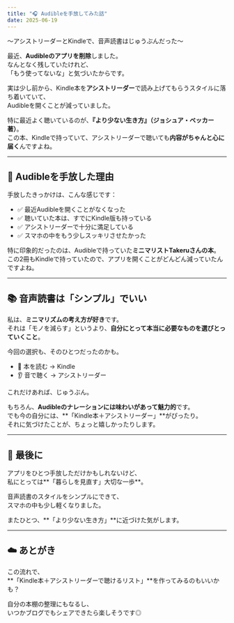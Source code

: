 ```yaml
---
title: "🎧 Audibleを手放してみた話"
date: 2025-06-19
---
```

  
〜アシストリーダーとKindleで、音声読書はじゅうぶんだった〜

最近、**Audibleのアプリを削除**しました。  
なんとなく残していたけれど、  
「もう使ってないな」と気づいたからです。

実は少し前から、Kindle本を**アシストリーダー**で読み上げてもらうスタイルに落ち着いていて、  
Audibleを開くことが減っていました。

特に最近よく聴いているのが、**『より少ない生き方』（ジョシュア・ベッカー著）**。  
この本、Kindleで持っていて、アシストリーダーで聴いても**内容がちゃんと心に届く**んですよね。

---

## 🎒 Audibleを手放した理由

手放したきっかけは、こんな感じです：

- ✅ 最近Audibleを開くことがなくなった  
- ✅ 聴いていた本は、すでにKindle版も持っている  
- ✅ アシストリーダーで十分に満足している  
- ✅ スマホの中をもう少しスッキリさせたかった

特に印象的だったのは、Audibleで持っていた**ミニマリストTakeruさんの本**。  
この2冊もKindleで持っていたので、アプリを開くことがどんどん減っていたんですよね。

---

## 📚 音声読書は「シンプル」でいい

私は、**ミニマリズムの考え方が好き**です。  
それは「モノを減らす」というより、**自分にとって本当に必要なものを選びとっていくこと**。

今回の選択も、そのひとつだったのかも。

- 📖 本を読む → Kindle  
- 👂 音で聴く → アシストリーダー  

これだけあれば、じゅうぶん。

もちろん、**Audibleのナレーションには味わいがあって魅力的**です。  
でも今の自分には、**「Kindle本＋アシストリーダー」**がぴったり。  
それに気づけたことが、ちょっと嬉しかったりします。

---

## 🌿 最後に

アプリをひとつ手放しただけかもしれないけど、  
私にとっては**「暮らしを見直す」大切な一歩**。

音声読書のスタイルをシンプルにできて、  
スマホの中も少し軽くなりました。

またひとつ、**「より少ない生き方」**に近づけた気がします。

---

## ☁️ あとがき

この流れで、  
**「Kindle本＋アシストリーダーで聴けるリスト」**を作ってみるのもいいかも？

自分の本棚の整理にもなるし、  
いつかブログでもシェアできたら楽しそうです◎

<!-- Google tag (gtag.js) -->
<script async src="https://www.googletagmanager.com/gtag/js?id=G-89D1F7DMB6"></script>
<script>
  window.dataLayer = window.dataLayer || [];
  function gtag(){dataLayer.push(arguments);}
  gtag('js', new Date());

  gtag('config', 'G-89D1F7DMB6');
</script>

